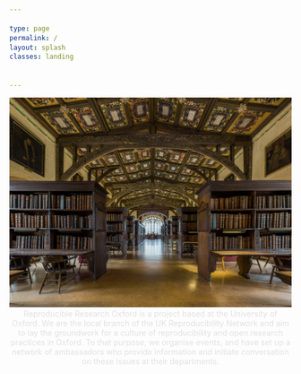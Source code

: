 ```yaml
---

type: page
permalink: /
layout: splash
classes: landing


---
```


<html>
<head>
<meta name="viewport" content="width=device-width, initial-scale=1">
<style>
.container {
    position: relative;
    text-align: center;
    color: #E1E1E1;
}

.centered {
    position: absolute;
    top: 40%;
    left: 50%;
    transform: translate(-50%, -50%);
}

.container img {
  opacity: 1;
  filter: alpha(opacity=100);
 -webkit-filter: brightness(45%);
  filter: brightness(45%);
}
</style>
</head>
<body>



<div class="container">
  <img src="assets/images/dukehumphreys.jpg" alt="Image">
  <div class="centered">Reproducible Research Oxford is a project based at the University of
  Oxford. We are the local branch of the UK Reproducibility Network and
  aim to lay the groundwork for a culture of reproducibility and open
  research practices in Oxford. To that purpose, we organise events, and
  have set up a network of ambassadors who provide information and
  initiate conversation on these issues at their departments.</div>
</div>

</body>
</html>
